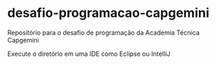 # desafio-programacao-capgemini
Repositório para o desafio de programação da Academia Técnica Capgemini

Execute o diretório em uma IDE como Eclipse ou IntelliJ
